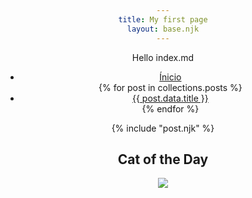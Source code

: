 ```yaml
---
title: My first page
layout: base.njk
---
```


Hello index.md

<ul>
    <li>
        <a href="/" rel="canonical">Ínicio</a>
    </li>
    {% for post in collections.posts %}
    <li>
        <a href="{{ post.url }}" rel="canonical">{{ post.data.title }}</a>
    </li>
    {% endfor %}
</ul>

{% include "post.njk" %}

## Cat of the Day

<img src="{{ dogpic }}" />

<style>
    body {
        text-align: center;
    }
</style>
